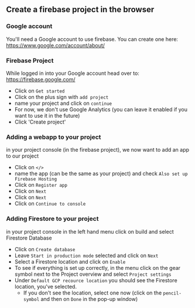 ## Create a firebase project in the browser
### Google account
You'll need a Google account to use firebase. You can create one here: 
https://www.google.com/account/about/

### Firebase Project
While logged in into your Google account head over to:
https://firebase.google.com/

- Click on `Get started`
- Click on the plus sign with `add project`
- name your project and click on `continue`
- For now, we don't use Google Analytics (you can leave it enabled if you want to use it in the future)
- Click 'Create project'

### Adding a webapp to your project
in your project console (in the firebase project), we now want to add an app to our project

- Click on `</>`
- name the app (can be the same as your project) and check `Also set up Firebase Hosting`
- Click on `Register app`
- Click on `Next`
- Click on `Next`
- Click on `Continue to console`

### Adding Firestore to your project
in your project console in the left hand menu click on build and select Firestore Database

- Click on `Create database`
- Leave `Start in production mode` selected and click on `Next`
- Select a Firestore location and click on `Enable`
- To see if everything is set up correctly, in the menu click on the gear symbol next to the Project overview and select `Project settings`
- Under `Default GCP recource location` you should see the Firestore location, you've selected.
  - If you don't see the location, select one now (click on the `pencil-symbol` and then on `Done` in the pop-up window)
